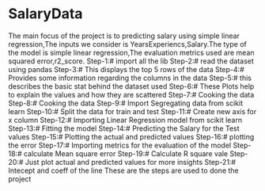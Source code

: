 # SalaryData
The main focus of the project is to predicting salary using simple linear regression,The inputs we consider is YearsExperiencs,Salary.The type of the model is simple linear regression,The evaluation metrics used are mean squared error,r2_score. Step-1:# import all the lib Step-2:# read the dataset using pandas Step-3:# This displays the top 5 rows of the data Step-4:# Provides some information regarding the columns in the data Step-5:# this describes the basic stat behind the dataset used Step-6:# These Plots help to explain the values and how they are scattered Step-7:# Cooking the data Step-8:# Cooking the data Step-9:# Import Segregating data from scikit learn Step-10:# Split the data for train and test Step-11:# Create new axis for x column Step-12:# Importing Linear Regression model from scikit learn Step-13:# Fitting the model Step-14:# Predicting the Salary for the Test values Step-15:# Plotting the actual and predicted values Step-16:# plotting the error Step-17:# Importing metrics for the evaluation of the model Step-18:# calculate Mean square error Step-19:# Calculate R square vale Step-20:# Just plot actual and predicted values for more insights Step-21:# Intecept and coeff of the line These are the steps are used to done the project

